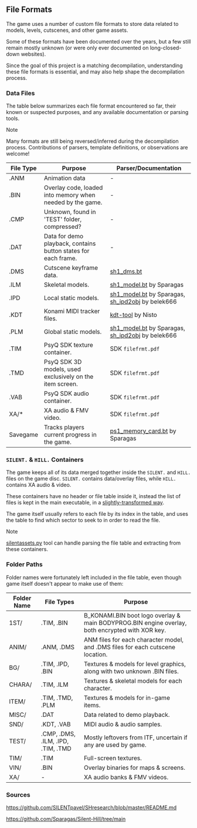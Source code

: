 ## File Formats
The game uses a number of custom file formats to store data related to models, levels, cutscenes, and other game assets.

Some of these formats have been documented over the years, but a few still remain mostly unknown (or were only ever documented on long-closed-down websites).

Since the goal of this project is a matching decompilation, understanding these file formats is essential, and may also help shape the decompilation process.

### Data Files
The table below summarizes each file format encountered so far, their known or suspected purposes, and any available documentation or parsing tools.

> [!NOTE]  
> Many formats are still being reversed/inferred during the decompilation process. Contributions of parsers, template definitions, or observations are welcome!

| File Type | Purpose | Parser/Documentation |
|-|-|-|
| .ANM | Animation data | - |
| .BIN | Overlay code, loaded into memory when needed by the game. | - |
| .CMP | Unknown, found in 'TEST' folder, compressed? | - |
| .DAT | Data for demo playback, contains button states for each frame. | - |
| .DMS | Cutscene keyframe data. | [sh1_dms.bt](/docs/file_formats/sh1_dms.bt) |
| .ILM | Skeletal models. | [sh1_model.bt](https://github.com/Sparagas/Silent-Hill/blob/main/010%20Editor%20-%20Binary%20Templates/sh1_model.bt) by Sparagas |
| .IPD | Local static models. | [sh1_model.bt](https://github.com/Sparagas/Silent-Hill/blob/main/010%20Editor%20-%20Binary%20Templates/sh1_model.bt) by Sparagas, [sh_ipd2obj](https://github.com/belek666/sh_ipd2obj) by belek666 |
| .KDT | Konami MIDI tracker files. | [kdt-tool](https://github.com/Nisto/kdt-tool) by Nisto |
| .PLM | Global static models. | [sh1_model.bt](https://github.com/Sparagas/Silent-Hill/blob/main/010%20Editor%20-%20Binary%20Templates/sh1_model.bt) by Sparagas, [sh_ipd2obj](https://github.com/belek666/sh_ipd2obj) by belek666 |
| .TIM | PsyQ SDK texture container. | SDK `filefrmt.pdf` |
| .TMD | PsyQ SDK 3D models, used exclusively on the item screen. | SDK `filefrmt.pdf` |
| .VAB | PsyQ SDK audio container. | SDK `filefrmt.pdf` |
| XA/* | XA audio & FMV video. | SDK `filefrmt.pdf` |
| Savegame | Tracks players current progress in the game. | [ps1_memory_card.bt](https://github.com/Sparagas/Silent-Hill/blob/main/010%20Editor%20-%20Binary%20Templates/ps1_memory_card.bt) by Sparagas |

### `SILENT.` & `HILL.` Containers
The game keeps all of its data merged together inside the `SILENT.` and `HILL.` files on the game disc. `SILENT.` contains data/overlay files, while `HILL.` contains XA audio & video.

These containers have no header or file table inside it, instead the list of files is kept in the main executable, in a [slightly-transformed way](/src/main/filetable.c.inc).

The game itself usually refers to each file by its index in the table, and uses the table to find which sector to seek to in order to read the file.

> [!NOTE]  
> [silentassets.py](/tools/silentassets/extract.py) tool can handle parsing the file table and extracting from these containers.

### Folder Paths
Folder names were fortunately left included in the file table, even though game itself doesn't appear to make use of them:

| Folder Name | File Types | Purpose |
|-|-|-|
| 1ST/ | .TIM, .BIN | B_KONAMI.BIN boot logo overlay & main BODYPROG.BIN engine overlay, both encrypted with XOR key. |
| ANIM/ | .ANM, .DMS | ANM files for each character model, and .DMS files for each cutscene location. |
| BG/ | .TIM, .IPD, .BIN | Textures & models for level graphics, along with two unknown .BIN files. |
| CHARA/ | .TIM, .ILM | Textures & skeletal models for each character. |
| ITEM/ | .TIM, .TMD, .PLM | Textures & models for in-game items. |
| MISC/ | .DAT | Data related to demo playback. |
| SND/ | .KDT, .VAB | MIDI audio & audio samples. |
| TEST/ | .CMP, .DMS, .ILM, .IPD, .TIM, .TMD | Mostly leftovers from ITF, uncertain if any are used by game. |
| TIM/ | .TIM | Full-screen textures. |
| VIN/ | .BIN | Overlay binaries for maps & screens. |
| XA/ | - | XA audio banks & FMV videos. |

### Sources

https://github.com/SILENTpavel/SHresearch/blob/master/README.md

https://github.com/Sparagas/Silent-Hill/tree/main
